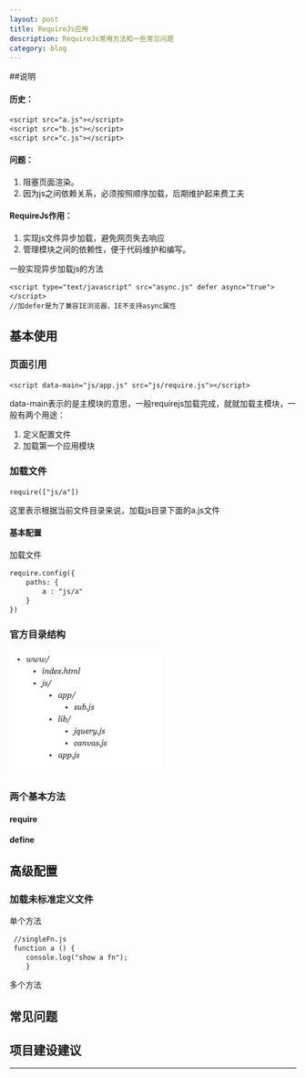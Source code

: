 ```yaml
---
layout: post
title: RequireJs应用
description: RequireJs常用方法和一些常见问题
category: blog
---
```

##说明
#### 历史：
		
	<script src="a.js"></script>
	<script src="b.js"></script>
	<script src="c.js"></script>
#### 问题：

1. 阻塞页面渲染。
2. 因为js之间依赖关系，必须按照顺序加载，后期维护起来费工夫

#### RequireJs作用：
1. 实现js文件异步加载，避免网页失去响应 
2. 管理模块之间的依赖性，便于代码维护和编写。

一般实现异步加载js的方法

	<script type="text/javascript" src="async.js" defer async="true"></script>
	//加defer是为了兼容IE浏览器，IE不支持async属性


## 基本使用

### 页面引用

	<script data-main="js/app.js" src="js/require.js"></script>
data-main表示的是主模块的意思，一般requirejs加载完成，就就加载主模块，一般有两个用途：

1. 定义配置文件
2. 加载第一个应用模块

### 加载文件

	require(["js/a"])
	
这里表示根据当前文件目录来说，加载js目录下面的a.js文件


#### 基本配置

加载文件

	require.config({
		paths: {
			a : "js/a"
		}
	})




### 官方目录结构

![image](../../images/requireFile.png)


### 两个基本方法

#### require

#### define

## 高级配置

### 加载未标准定义文件

单个方法
	
	 //singleFn.js
	 function a () {
	 	console.log("show a fn");
	 	}

多个方法
	

## 常见问题

## 项目建设建议




---
	
			
			